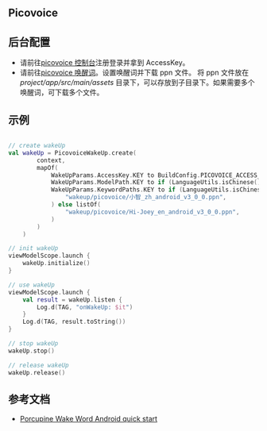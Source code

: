 ## Picovoice

## 后台配置

- 请前往[picovoice 控制台](https://console.picovoice.ai/)注册登录并拿到 AccessKey。
- 请前往[picovoice 唤醒词](https://console.picovoice.ai/ppn)。设置唤醒词并下载 ppn 文件。 将 ppn 文件放在 _project/app/src/main/assets_ 目录下，可以存放到子目录下。如果需要多个唤醒词，可下载多个文件。

## 示例

```kotlin

// create wakeUp
val wakeUp = PicovoiceWakeUp.create(
        context,
        mapOf(
            WakeUpParams.AccessKey.KEY to BuildConfig.PICOVOICE_ACCESS_KEY,
            WakeUpParams.ModelPath.KEY to if (LanguageUtils.isChinese()) "wakeup/picovoice/models/porcupine_params_zh.pv" else "",
            WakeUpParams.KeywordPaths.KEY to if (LanguageUtils.isChinese()) listOf(
                "wakeup/picovoice/小智_zh_android_v3_0_0.ppn",
            ) else listOf(
                "wakeup/picovoice/Hi-Joey_en_android_v3_0_0.ppn",
            )
        )
    )

// init wakeUp
viewModelScope.launch {
    wakeUp.initialize()
}

// use wakeUp
viewModelScope.launch {
    val result = wakeUp.listen {
        Log.d(TAG, "onWakeUp: $it")
    }
    Log.d(TAG, result.toString())
}

// stop wakeUp
wakeUp.stop()

// release wakeUp
wakeUp.release()
```

## 参考文档
- [Porcupine Wake Word Android quick start](https://picovoice.ai/docs/quick-start/porcupine-android/)
